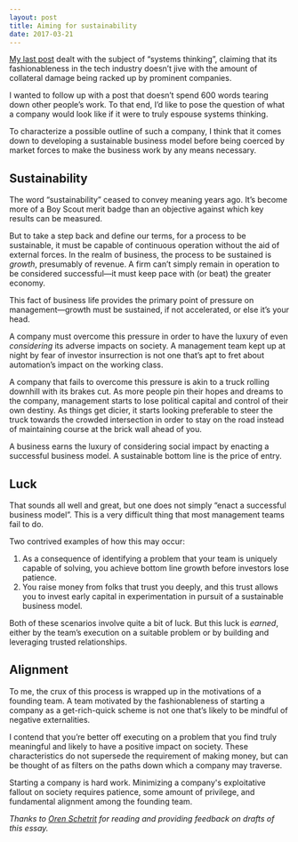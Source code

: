 ```yaml
---
layout: post
title: Aiming for sustainability
date: 2017-03-21
---
```


[My last post](/2017/02/systems-thinkpiece/) dealt with the subject of
“systems thinking”, claiming that its fashionableness in the tech
industry doesn’t jive with the amount of collateral damage being
racked up by prominent companies.

I wanted to follow up with a post that doesn’t spend 600 words tearing
down other people’s work. To that end, I’d like to pose the question
of what a company would look like if it were to truly espouse systems
thinking.

To characterize a possible outline of such a company, I think that it
comes down to developing a sustainable business model before being
coerced by market forces to make the business work by any means
necessary.

## Sustainability

The word “sustainability” ceased to convey meaning years ago. It’s
become more of a Boy Scout merit badge than an objective against which
key results can be measured.

But to take a step back and define our terms, for a process to be
sustainable, it must be capable of continuous operation without the
aid of external forces. In the realm of business, the process to be
sustained is _growth_, presumably of revenue. A firm can’t simply
remain in operation to be considered successful—it must keep pace with
(or beat) the greater economy.

This fact of business life provides the primary point of pressure on
management—growth must be sustained, if not accelerated, or else it’s
your head.

A company must overcome this pressure in order to have the luxury of
even _considering_ its adverse impacts on society. A management team
kept up at night by fear of investor insurrection is not one that’s
apt to fret about automation’s impact on the working class.

A company that fails to overcome this pressure is akin to a truck
rolling downhill with its brakes cut. As more people pin their hopes
and dreams to the company, management starts to lose political capital
and control of their own destiny. As things get dicier, it starts
looking preferable to steer the truck towards the crowded intersection
in order to stay on the road instead of maintaining course at the
brick wall ahead of you.

A business earns the luxury of considering social impact by enacting a
successful business model. A sustainable bottom line is the price of
entry.

## Luck

That sounds all well and great, but one does not simply “enact a
successful business model”. This is a very difficult thing that most
management teams fail to do.

Two contrived examples of how this may occur:

1. As a consequence of identifying a problem that your team is
   uniquely capable of solving, you achieve bottom line growth before
   investors lose patience.
2. You raise money from folks that trust you deeply, and this trust
   allows you to invest early capital in experimentation in pursuit of
   a sustainable business model.

Both of these scenarios involve quite a bit of luck. But this luck is
_earned_, either by the team’s execution on a suitable problem or by
building and leveraging trusted relationships.

## Alignment

To me, the crux of this process is wrapped up in the motivations of a
founding team. A team motivated by the fashionableness of starting a
company as a get-rich-quick scheme is not one that’s likely to be
mindful of negative externalities.

I contend that you’re better off executing on a problem that you find
truly meaningful and likely to have a positive impact on
society. These characteristics do not supersede the requirement of
making money, but can be thought of as filters on the paths down which
a company may traverse.

Starting a company is hard work. Minimizing a company's exploitative
fallout on society requires patience, some amount of privilege, and
fundamental alignment among the founding team.

*Thanks to [Oren Schetrit](https://www.linkedin.com/in/oschetrit) for
reading and providing feedback on drafts of this essay.*
